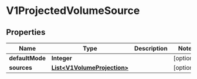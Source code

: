 

# V1ProjectedVolumeSource

## Properties

Name | Type | Description | Notes
------------ | ------------- | ------------- | -------------
**defaultMode** | **Integer** |  |  [optional]
**sources** | [**List&lt;V1VolumeProjection&gt;**](V1VolumeProjection.md) |  |  [optional]



